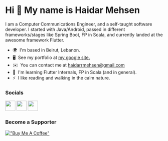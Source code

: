 Hi 👋 My name is Haidar Mehsen
==============================

I am a Computer Communications Engineer, and a self-taught software developer. I started with Java/Android, passed in different frameworks/stages like Spring Boot, FP in Scala, and currently landed at the awesome framework Flutter.

* 🌍  I'm based in Beirut, Lebanon.
* 🖥️  See my portfolio at [my google site.](https://sites.google.com/view/haidarmehsen/home)
* ✉️  You can contact me at [haidarrmehsen@gmail.com](mailto:haidarrmehsen@gmail.com)
* 🧠  I'm learning Flutter Internals, FP in Scala (and in general).
* ⚡  I like reading and walking in the calm nature.


### Socials

<p align="left"> <a href="https://www.github.com/Haidar0096" target="_blank" rel="noreferrer"><img src="https://raw.githubusercontent.com/danielcranney/readme-generator/main/public/icons/socials/github.svg" width="32" height="32" /></a> <a href="https://www.linkedin.com/in/haidar-mehsen-25a690187" target="_blank" rel="noreferrer"><img src="https://raw.githubusercontent.com/danielcranney/readme-generator/main/public/icons/socials/linkedin.svg" width="32" height="32" /></a> <a href="https://www.stackoverflow.com/users/9142279/haidar" target="_blank" rel="noreferrer"><img src="https://raw.githubusercontent.com/danielcranney/readme-generator/main/public/icons/socials/stackoverflow.svg" width="32" height="32" /></a></p>

### Become a Supporter
[!["Buy Me A Coffee"](https://www.buymeacoffee.com/assets/img/custom_images/orange_img.png)](https://www.buymeacoffee.com/haidarmehsen)
